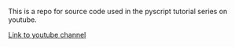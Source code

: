 This is a repo for source code used in the pyscript tutorial series on youtube. 

[Link to youtube channel](https://www.youtube.com/channel/UCZdW2IXhCFJ2PlRtddh1ATA)